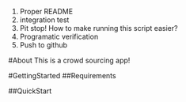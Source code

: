 1. Proper README
2. integration test
3. Pit stop! How to make running this script easier?
4. Programatic verification
5. Push to github

#About 
This is a crowd sourcing app!

#GettingStarted
##Requirements

##QuickStart

